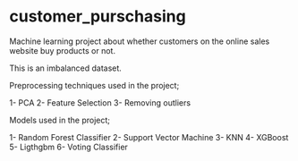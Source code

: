 # customer_purschasing
Machine learning project about whether customers on the online sales website buy products or not.

This is an imbalanced dataset.

Preprocessing techniques used in the project;

1- PCA
2- Feature Selection
3- Removing outliers

Models used in the project;

1- Random Forest Classifier
2- Support Vector Machine
3- KNN
4- XGBoost
5- Ligthgbm
6- Voting Classifier
